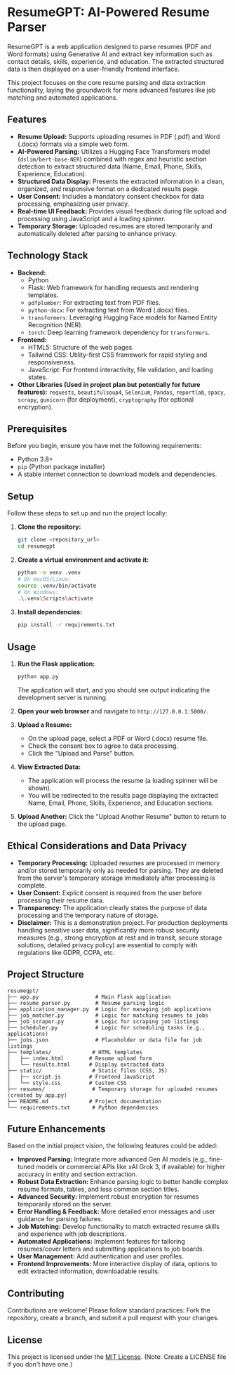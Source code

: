 # ResumeGPT: AI-Powered Resume Parser

ResumeGPT is a web application designed to parse resumes (PDF and Word formats) using Generative AI and extract key information such as contact details, skills, experience, and education. The extracted structured data is then displayed on a user-friendly frontend interface.

This project focuses on the core resume parsing and data extraction functionality, laying the groundwork for more advanced features like job matching and automated applications.

## Features

-   **Resume Upload:** Supports uploading resumes in PDF (.pdf) and Word (.docx) formats via a simple web form.
-   **AI-Powered Parsing:** Utilizes a Hugging Face Transformers model (`dslim/bert-base-NER`) combined with regex and heuristic section detection to extract structured data (Name, Email, Phone, Skills, Experience, Education).
-   **Structured Data Display:** Presents the extracted information in a clean, organized, and responsive format on a dedicated results page.
-   **User Consent:** Includes a mandatory consent checkbox for data processing, emphasizing user privacy.
-   **Real-time UI Feedback:** Provides visual feedback during file upload and processing using JavaScript and a loading spinner.
-   **Temporary Storage:** Uploaded resumes are stored temporarily and automatically deleted after parsing to enhance privacy.

## Technology Stack

-   **Backend:**
    -   Python
    -   Flask: Web framework for handling requests and rendering templates.
    -   `pdfplumber`: For extracting text from PDF files.
    -   `python-docx`: For extracting text from Word (.docx) files.
    -   `transformers`: Leveraging Hugging Face models for Named Entity Recognition (NER).
    -   `torch`: Deep learning framework dependency for `transformers`.
-   **Frontend:**
    -   HTML5: Structure of the web pages.
    -   Tailwind CSS: Utility-first CSS framework for rapid styling and responsiveness.
    -   JavaScript: For frontend interactivity, file validation, and loading states.
-   **Other Libraries (Used in project plan but potentially for future features):** `requests`, `beautifulsoup4`, `Selenium`, `Pandas`, `reportlab`, `spacy`, `scrapy`, `gunicorn` (for deployment), `cryptography` (for optional encryption).

## Prerequisites

Before you begin, ensure you have met the following requirements:

*   Python 3.8+
*   `pip` (Python package installer)
*   A stable internet connection to download models and dependencies.

## Setup

Follow these steps to set up and run the project locally:

1.  **Clone the repository:**

    ```bash
    git clone <repository_url>
    cd resumegpt
    ```

2.  **Create a virtual environment and activate it:**

    ```bash
    python -m venv .venv
    # On macOS/Linux:
    source .venv/bin/activate
    # On Windows:
    .\.venv\Scripts\activate
    ```

3.  **Install dependencies:**

    ```bash
    pip install -r requirements.txt
    ```

## Usage

1.  **Run the Flask application:**

    ```bash
    python app.py
    ```

    The application will start, and you should see output indicating the development server is running.

2.  **Open your web browser** and navigate to `http://127.0.0.1:5000/`.

3.  **Upload a Resume:**
    *   On the upload page, select a PDF or Word (.docx) resume file.
    *   Check the consent box to agree to data processing.
    *   Click the "Upload and Parse" button.

4.  **View Extracted Data:**
    *   The application will process the resume (a loading spinner will be shown).
    *   You will be redirected to the results page displaying the extracted Name, Email, Phone, Skills, Experience, and Education sections.

5.  **Upload Another:** Click the "Upload Another Resume" button to return to the upload page.

## Ethical Considerations and Data Privacy

-   **Temporary Processing:** Uploaded resumes are processed in memory and/or stored temporarily only as needed for parsing. They are deleted from the server's temporary storage immediately after processing is complete.
-   **User Consent:** Explicit consent is required from the user before processing their resume data.
-   **Transparency:** The application clearly states the purpose of data processing and the temporary nature of storage.
-   **Disclaimer:** This is a demonstration project. For production deployments handling sensitive user data, significantly more robust security measures (e.g., strong encryption at rest and in transit, secure storage solutions, detailed privacy policy) are essential to comply with regulations like GDPR, CCPA, etc.

## Project Structure

```
resumegpt/
├── app.py                  # Main Flask application
├── resume_parser.py        # Resume parsing logic
├── application_manager.py  # Logic for managing job applications
├── job_matcher.py          # Logic for matching resumes to jobs
├── job_scraper.py          # Logic for scraping job listings
├── scheduler.py            # Logic for scheduling tasks (e.g., applications)
├── jobs.json               # Placeholder or data file for job listings
├── templates/             # HTML templates
│   ├── index.html        # Resume upload form
│   └── results.html      # Display extracted data
├── static/                # Static files (CSS, JS)
│   ├── script.js         # Frontend JavaScript
│   └── style.css         # Custom CSS
├── resumes/               # Temporary storage for uploaded resumes (created by app.py)
├── README.md             # Project documentation
└── requirements.txt       # Python dependencies
```

## Future Enhancements

Based on the initial project vision, the following features could be added:

-   **Improved Parsing:** Integrate more advanced Gen AI models (e.g., fine-tuned models or commercial APIs like xAI Grok 3, if available) for higher accuracy in entity and section extraction.
-   **Robust Data Extraction:** Enhance parsing logic to better handle complex resume formats, tables, and less common section titles.
-   **Advanced Security:** Implement robust encryption for resumes temporarily stored on the server.
-   **Error Handling & Feedback:** More detailed error messages and user guidance for parsing failures.
-   **Job Matching:** Develop functionality to match extracted resume skills and experience with job descriptions.
-   **Automated Applications:** Implement features for tailoring resumes/cover letters and submitting applications to job boards.
-   **User Management:** Add authentication and user profiles.
-   **Frontend Improvements:** More interactive display of data, options to edit extracted information, downloadable results.

## Contributing

Contributions are welcome! Please follow standard practices: Fork the repository, create a branch, and submit a pull request with your changes.

## License

This project is licensed under the [MIT License](LICENSE). (Note: Create a LICENSE file if you don't have one.) 